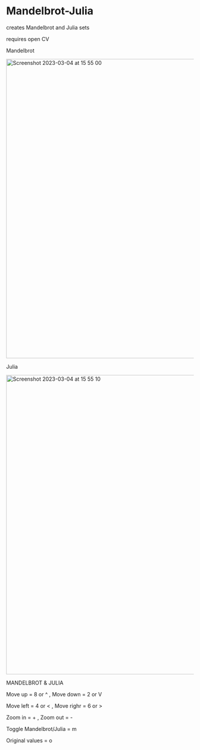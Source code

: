 # Mandelbrot-Julia
 creates Mandelbrot and Julia sets

requires open CV

Mandelbrot

<img width="804" alt="Screenshot 2023-03-04 at 15 55 00" src="https://user-images.githubusercontent.com/16738520/222894559-880b27b7-56ed-47a6-9182-6eb9ccacdff0.png">

Julia

<img width="804" alt="Screenshot 2023-03-04 at 15 55 10" src="https://user-images.githubusercontent.com/16738520/222894560-0cc9c7bd-9e80-4063-a2dc-74a76188d50f.png">



MANDELBROT & JULIA 

Move up   = 8 or ^ , Move down  = 2 or V

Move left = 4 or < , Move righr = 6 or > 

Zoom in   = +      , Zoom out   = - 

Toggle Mandelbrot/Julia         = m

Original values                 = o


